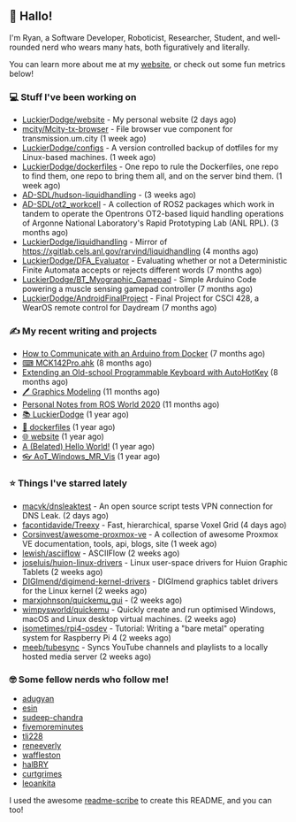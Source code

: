 ## 👋 Hallo!

I'm Ryan, a Software Developer, Roboticist, Researcher, Student, and well-rounded nerd who wears many hats, both figuratively and literally.

You can learn more about me at my [website](https://ryandlewis.dev), or check out some fun metrics below!

### 💻 Stuff I've been working on

- [LuckierDodge/website](https://github.com/LuckierDodge/website) - My personal website (2 days ago)
- [mcity/Mcity-tx-browser](https://github.com/mcity/Mcity-tx-browser) - File browser vue component for transmission.um.city (1 week ago)
- [LuckierDodge/configs](https://github.com/LuckierDodge/configs) - A version controlled backup of dotfiles for my Linux-based machines. (1 week ago)
- [LuckierDodge/dockerfiles](https://github.com/LuckierDodge/dockerfiles) - One repo to rule the Dockerfiles, one repo to find them, one repo to bring them all, and on the server bind them. (1 week ago)
- [AD-SDL/hudson-liquidhandling](https://github.com/AD-SDL/hudson-liquidhandling) -  (3 weeks ago)
- [AD-SDL/ot2_workcell](https://github.com/AD-SDL/ot2_workcell) - A collection of ROS2 packages which work in tandem to operate the Opentrons OT2-based liquid handling operations of Argonne National Laboratory&#39;s Rapid Prototyping Lab (ANL RPL). (3 months ago)
- [LuckierDodge/liquidhandling](https://github.com/LuckierDodge/liquidhandling) - Mirror of https://xgitlab.cels.anl.gov/rarvind/liquidhandling (4 months ago)
- [LuckierDodge/DFA_Evaluator](https://github.com/LuckierDodge/DFA_Evaluator) - Evaluating whether or not a Deterministic Finite Automata accepts or rejects different words (7 months ago)
- [LuckierDodge/BT_Myographic_Gamepad](https://github.com/LuckierDodge/BT_Myographic_Gamepad) - Simple Arduino Code powering a muscle sensing gamepad controller (7 months ago)
- [LuckierDodge/AndroidFinalProject](https://github.com/LuckierDodge/AndroidFinalProject) - Final Project for CSCI 428, a WearOS remote control for Daydream (7 months ago)

### ✍ My recent writing and projects

- [How to Communicate with an Arduino from Docker](https://ryandlewis.dev/posts/howtoarduinodocker/) (7 months ago)
- [⌨ MCK142Pro.ahk](https://ryandlewis.dev/projects/mck142pro/) (8 months ago)
- [Extending an Old-school Programmable Keyboard with AutoHotKey](https://ryandlewis.dev/posts/mck142pro/) (8 months ago)
- [🖊 Graphics Modeling](https://ryandlewis.dev/projects/graphics/) (11 months ago)
- [Personal Notes from ROS World 2020](https://ryandlewis.dev/posts/rosworld2020/) (11 months ago)
- [📚 LuckierDodge](https://ryandlewis.dev/projects/README/) (1 year ago)
- [🐋 dockerfiles](https://ryandlewis.dev/projects/dockerfiles/) (1 year ago)
- [🌐 website](https://ryandlewis.dev/projects/website/) (1 year ago)
- [A (Belated) Hello World!](https://ryandlewis.dev/posts/helloworld/) (1 year ago)
- [👓 AoT_Windows_MR_Vis](https://ryandlewis.dev/projects/aot_wmr_vis/) (1 year ago)

### ⭐ Things I've starred lately

- [macvk/dnsleaktest](https://github.com/macvk/dnsleaktest) - An open source script tests VPN connection for DNS Leak. (2 days ago)
- [facontidavide/Treexy](https://github.com/facontidavide/Treexy) - Fast, hierarchical, sparse Voxel Grid (4 days ago)
- [Corsinvest/awesome-proxmox-ve](https://github.com/Corsinvest/awesome-proxmox-ve) - A collection of awesome Proxmox VE documentation, tools, api, blogs, site (1 week ago)
- [lewish/asciiflow](https://github.com/lewish/asciiflow) - ASCIIFlow (2 weeks ago)
- [joseluis/huion-linux-drivers](https://github.com/joseluis/huion-linux-drivers) - Linux user-space drivers for Huion Graphic Tablets (2 weeks ago)
- [DIGImend/digimend-kernel-drivers](https://github.com/DIGImend/digimend-kernel-drivers) - DIGImend graphics tablet drivers for the Linux kernel (2 weeks ago)
- [marxjohnson/quickemu_gui](https://github.com/marxjohnson/quickemu_gui) -  (2 weeks ago)
- [wimpysworld/quickemu](https://github.com/wimpysworld/quickemu) - Quickly create and run optimised Windows, macOS and Linux desktop virtual machines. (2 weeks ago)
- [isometimes/rpi4-osdev](https://github.com/isometimes/rpi4-osdev) - Tutorial: Writing a &#34;bare metal&#34; operating system for Raspberry Pi 4 (2 weeks ago)
- [meeb/tubesync](https://github.com/meeb/tubesync) - Syncs YouTube channels and playlists to a locally hosted media server (2 weeks ago)

### 🤓 Some fellow nerds who follow me!

- [adugyan](https://github.com/adugyan)
- [esin](https://github.com/esin)
- [sudeep-chandra](https://github.com/sudeep-chandra)
- [fivemoreminutes](https://github.com/fivemoreminutes)
- [tli228](https://github.com/tli228)
- [reneeverly](https://github.com/reneeverly)
- [waffleston](https://github.com/waffleston)
- [halBRY](https://github.com/halBRY)
- [curtgrimes](https://github.com/curtgrimes)
- [leoankita](https://github.com/leoankita)

I used the awesome [readme-scribe](https://github.com/muesli/readme-scribe) to create this README, and you can too!
